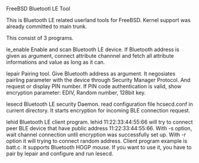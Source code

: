 FreeBSD Bluetootl LE Tool

This is Bluetooth LE related userland tools for FreeBSD.
Kernel support was already committed to main trunk.

This consist of 3 programs.

le_enable
	Enable and scan Bluetooth LE device. If Bluetooth address is given as
	argument, connect attribute channnel and fetch all attribute
	informations and value as long as it can.

lepair
	Pairing tool. Give Bluetooth address as argument. It negosiates
	pairling parameter with the device through Security Manager Protocol.
	And request or display PIN number. If PIN code authentication is
	valid, show encryption parameter: EDIV, Random number, 128bit key.

lesecd
	Bluetooth LE security Daemon. read configuration file hcsecd.conf
	in current directory. It starts encryption for incoming
	BLE connection request.
	
lehid
	Bluetooth LE client program.
	lehid 11:22:33:44:55:66
	will try to connect peer BLE device that have public address
	11:22:33:44:55:66.
	With -s option, wait channel connection until encryption was
	successfully set up.
	With -r option it will trying to connect random address.
	Client program example is batt.c.
	It supports Bluetooth HOGP mouse. If you want to use it,
	you have to pair by lepair and configure and run lesecd.